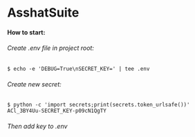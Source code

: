 # AsshatSuite

#### How to start:

###### Create .env file in project root:
```shell
$ echo -e 'DEBUG=True\nSECRET_KEY=' | tee .env
```

###### Create new secret:
```shell
$ python -c 'import secrets;print(secrets.token_urlsafe())'
ACl_3BY4Uu-SECRET_KEY-p09cN1QgTY
```
###### Then add key to .env